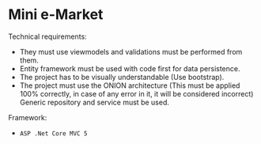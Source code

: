 # Mini e-Market

Technical requirements:

- They must use viewmodels and validations must be performed from them.
- Entity framework must be used with code first for data persistence.
- The project has to be visually understandable (Use bootstrap).
- The project must use the ONION architecture (This must be applied 100% correctly, in case of any error in it, it will be considered incorrect)
Generic repository and service must be used.


Framework:
- `ASP .Net Core MVC 5`
